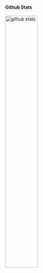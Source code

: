 #### Github Stats
<img src="https://github-readme-stats.vercel.app/api?username=jbaquino3&show_icons=true&theme=gotham&count_private=true&show_icons=true" alt="github stats" width="45%" align="left"/>
